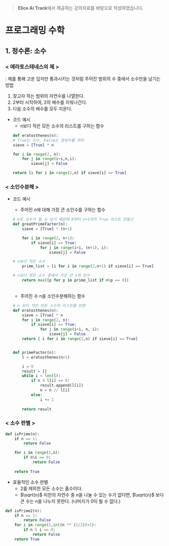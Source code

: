 > **Elice  Ai Track**에서 제공하는 강의자료를 바탕으로 작성하였습니다.  

# 프로그래밍 수학
## 1. 정수론: 소수

### < 에라토스테네스의 체 >
: 체를 통해 고운 입자만 통과시키는 것처럼 주어진 범위의 수 중에서 소수만을 남기는 방법

1. 찾고자 하는 범위의 자연수를 나열한다.
2. 2부터 시작하여, 2의 배수를 지워나간다.
3. 다음 소수의 배수를 모두 지운다.

* 코드 예시
    * n보다 작은 모든 소수의 리스트를 구하는 함수
    ```python
    def eratosthenes(n):
    # True는 소수, False는 합성수를 의미
    sieve = [True] * n
    
    for i in range(2, n):
        for j in range(i+i,n,i):
            sieve[j] = False

    return [i for i in range(2,n) if sieve[i] == True]
    ```

### < 소인수분해 >

* 코드 예시
    * 주어진 n에 대해 가장 큰 소인수를 구하는 함수
    ```python
    # n도 소수가 될 수 있기 때문에 0부터 n+1까지 True 리스트 만들고
    def greatPrimeFacter(n):
        sieve = [True] * (n+1)

        for i in range(2, n+1):
            if sieve[i] == True:
                for j in range(i+i, (n+1), i):
                    sieve[j] = False

    # n보다 작은 소수    
        prime_list = [i for i in range(2,n+1) if sieve[i] == True]

    # n보다 작은 소수 중에서 가장 큰 n의 인수
        return max([p for p in prime_list if n%p == 0])
    ```
    <br>

    * 주어진 수 n을 소인수분해하는 함수
    ```python
    # n 보다 작은 모든 소수의 리스트를 반환
    def eratosthenes(n):
        sieve = [True] * n
        for i in range(2, n):
            if sieve[i] == True:
                for j in range(i+i, n, i):
                    sieve[j] = False                
        return [ i for i in range(2,n) if sieve[i] == True]


    def primeFactor(n):
        l = eratosthenes(n+1)
 
        i = 0
        result = []
        while i < len(l): 
            if n % l[i] == 0:
                result.append(l[i])
                n = n // l[i]
            else:
                i += 1
        
        return result
    ```

### < 소수 판별 >
```python
def isPrime(n):
    if n == 1: 
        return False

    for i in range(2,n):
        if n%i == 0:
            return False
            
    return True
```

* 효율적인 소수 판별
    * 2를 제외한 모든 소수는 홀수이다.
    * $\sqrt{n}$ 미만의 자연수 중 n을 나눌 수 있는 수가 없다면, $\sqrt{n}$ 보다 큰 수는 n을 나누지 못한다. (나머지가 0이 될 수 없다.)
```python
def isPrime2(n):
    if n == 1:
        return False
    for i in range(2,int(n ** (1/2))+1):
        if n % i == 0:
            return False
    return True
```